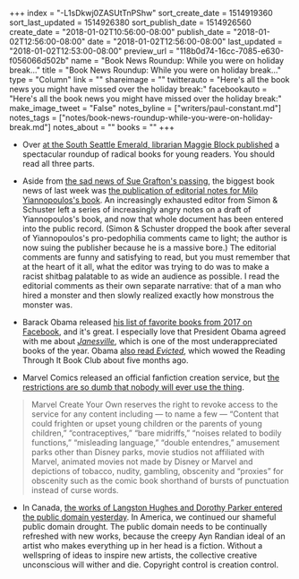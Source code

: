 +++
index = "-L1sDkwj0ZASUtTnPShw"
sort_create_date = 1514919360
sort_last_updated = 1514926380
sort_publish_date = 1514926560
create_date = "2018-01-02T10:56:00-08:00"
publish_date = "2018-01-02T12:56:00-08:00"
date = "2018-01-02T12:56:00-08:00"
last_updated = "2018-01-02T12:53:00-08:00"
preview_url = "118b0d74-16cc-7085-e630-f056066d502b"
name = "Book News Roundup: While you were on holiday break..."
title = "Book News Roundup: While you were on holiday break..."
type = "Column"
link = ""
shareimage = ""
twitterauto = "Here's all the book news you might have missed over the holiday break:"
facebookauto = "Here's all the book news you might have missed over the holiday break:"
make_image_tweet = "False"
notes_byline = ["writers/paul-constant.md"]
notes_tags = ["notes/book-news-roundup-while-you-were-on-holiday-break.md"]
notes_about = ""
books = ""
+++
* Over [at the South Seattle Emerald, librarian Maggie Block published](https://southseattleemerald.com/2017/12/27/rad-books-for-rad-kids-give-the-gift-of-resistance-part-1/) a spectacular roundup of radical books for young readers. You should read all three parts.

* Aside from [the sad news of Sue Grafton's passing](http://www.seattlereviewofbooks.com/reviews/alphabetical-order/), the biggest book news of last week was [the publication of editorial notes for Milo Yiannopoulos's book](http://www.vulture.com/2017/12/milo-yiannopoulos-book-editor-comments.html). An increasingly exhausted editor from Simon & Schuster left a series of increasingly angry notes on a draft of Yiannopoulos's book, and now that whole document has been entered into the public record. (Simon & Schuster dropped the book after several of Yiannopoulos's pro-pedophilia comments came to light; the author is now suing the publisher because he is a massive bore.) The editorial comments are funny and satisfying to read, but you must remember that at the heart of it all, what the editor was trying to do was to make a racist shitbag palatable to as wide an audience as possible. I read the editorial comments as their own separate narrative: that of a man who hired a monster and then slowly realized exactly how monstrous the monster was.

* Barack Obama released [his list of favorite books from 2017 on Facebook](https://www.facebook.com/barackobama/posts/10155532677446749), and it's great. I especially love that President Obama agreed with me about [*Janesville*](http://www.seattlereviewofbooks.com/reviews/it-was-always-this-way-until-it-wasnt/), which is one of the most underappreciated books of the year. Obama [also read *Evicted*](http://www.seattlereviewofbooks.com/notes/2017/08/03/evicted-is-such-a-good-book-it-rendered-me-effectively-speechless/), which wowed the Reading Through It Book Club about five months ago.

* Marvel Comics released an official fanfiction creation service, but [the restrictions are so dumb that nobody will ever use the thing](https://www.polygon.com/comics/2017/12/29/16829868/marvel-make-your-own-comics-app-terms-of-service).

<blockquote>Marvel Create Your Own reserves the right to revoke access to the service for any content including — to name a few — “Content that could frighten or upset young children or the parents of young children,” “contraceptives,” “bare midriffs,” “noises related to bodily functions,” “misleading language,” “double entendres,” amusement parks other than Disney parks, movie studios not affiliated with Marvel, animated movies not made by Disney or Marvel and depictions of tobacco, nudity, gambling, obscenity and “proxies” for obscenity such as the comic book shorthand of bursts of punctuation instead of curse words.</blockquote>

* In Canada, [the works of Langston Hughes and Dorothy Parker entered the public domain yesterday](https://boingboing.net/2017/12/31/life-plus-70.html). In America, we continued our shameful public domain drought. The public domain needs to be continually refreshed with new works, because the creepy Ayn Randian ideal of an artist who makes everything up in her head is a fiction. Without a wellspring of ideas to inspire new artists, the collective creative unconscious will wither and die. Copyright control is creation control.
